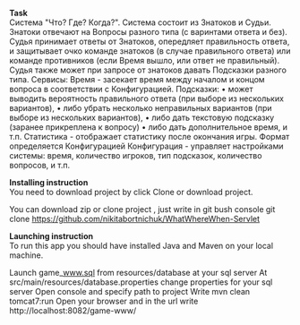 <b>Task</b><br>
Система "Что? Где? Когда?". Система состоит из Знатоков и Судьи. Знатоки отвечают на Вопросы разного типа (с варинтами ответа и без). Судья принимает ответы от Знатоков, опередляет правильность ответа, и защитывает очко команде знатоков (в случае правильного ответа) или команде противников (если Время вышло, или ответ не правильный). Судья также может при запросе от знатоков давать Подсказки разного типа. Сервисы: Время - засекает время между началом и концом вопроса в соответствии с Конфигурацией. Подсказки: • может выводить вероятность правильного ответа (при выборе из нескольких вариантов),  • либо убрать несколько неправильных вариантов (при выборе из нескольких вариантов),  • либо дать текстовую подсказку (заранее прикреплена к вопросу) • либо дать дополнительное время, и т.п. Статистика - отображает статистику после окончания игры. Формат определяется Конфигурацией Конфигурация - управляет настройками системы: время, количество игроков, тип подсказок, количество вопросов, и т.п. 


<b>Installing instruction</b><br>
You need to download project by click Clone or download project.

You can download zip or clone project , just write in git bush console git clone 
https://github.com/nikitabortnichuk/WhatWhereWhen-Servlet

<b>Launching instruction</b><br>
To run this app you should have installed Java and Maven on your local machine.

Launch game_www.sql from resources/database at your sql server
At src/main/resources/database.properties change properties for your sql server
Open console and specify path to project
Write mvn clean tomcat7:run
Open your browser and in the url write http://localhost:8082/game-www/
